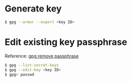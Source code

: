 # Generate key

```bash
$ gpg --armor --export <key ID>
```

# Edit existing key passphrase

Reference: [gpg remove passphrase](https://superuser.com/a/1488214/938540)

```bash
$ gpg --list-secret-keys
$ gpg --edit-key <key ID>
$ gpg> passwd
```
